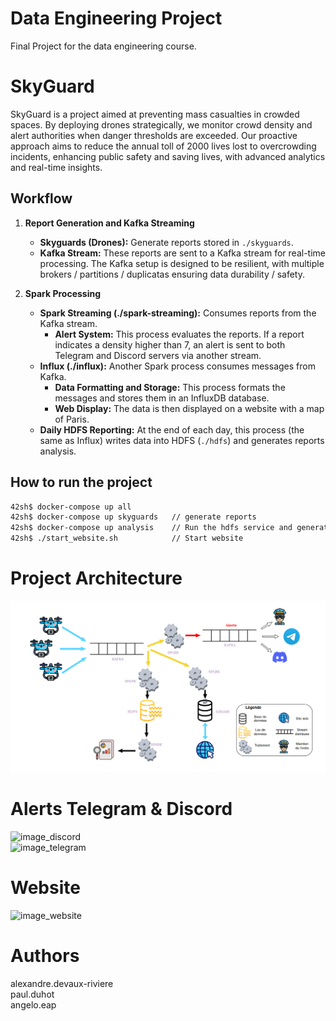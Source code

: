 # Data Engineering Project
Final Project for the data engineering course.

# SkyGuard
SkyGuard is a project aimed at preventing mass casualties in crowded spaces. By deploying drones strategically, we monitor crowd density and alert authorities when danger thresholds are exceeded. Our proactive approach aims to reduce the annual toll of 2000 lives lost to overcrowding incidents, enhancing public safety and saving lives, with advanced analytics and real-time insights.

## Workflow

1. **Report Generation and Kafka Streaming**
   - **Skyguards (Drones):** Generate reports stored in `./skyguards`.
   - **Kafka Stream:** These reports are sent to a Kafka stream for real-time processing. The Kafka setup is designed to be resilient, with multiple brokers / partitions / duplicatas ensuring data durability / safety.

2. **Spark Processing**
   - **Spark Streaming (./spark-streaming):** Consumes reports from the Kafka stream.
     - **Alert System:** This process evaluates the reports. If a report indicates a density higher than 7, an alert is sent to both Telegram and Discord servers via another stream.
   - **Influx (./influx):** Another Spark process consumes messages from Kafka.
     - **Data Formatting and Storage:** This process formats the messages and stores them in an InfluxDB database.
     - **Web Display:** The data is then displayed on a website with a map of Paris.
   - **Daily HDFS Reporting:** At the end of each day, this process (the same as Influx) writes data into HDFS (`./hdfs`) and generates reports analysis.

## How to run the project 

```bash
42sh$ docker-compose up all         
42sh$ docker-compose up skyguards   // generate reports
42sh$ docker-compose up analysis    // Run the hdfs service and generate analysis
42sh$ ./start_website.sh            // Start website
```

# Project Architecture
![image_archi](https://github.com/TopAgrume/SkyGuards/blob/main/SkyGuards_Architecture.png)

# Alerts Telegram & Discord

![image_discord](https://cdn.discordapp.com/attachments/1218983554244022314/1257812079398752297/image.png?ex=6685c448&is=668472c8&hm=a36290600b2f5bdfef78c794e5126a6a33ded6f7270a305d362fa2ea565348a4&)\
![image_telegram](https://cdn.discordapp.com/attachments/1218983554244022314/1257812326300516412/image.png?ex=6685c483&is=66847303&hm=7bb84f5eaf15b1ed05592a5dde93e3269f41a130a780f4f758e18ee3699547f5&)

# Website

![image_website](https://cdn.discordapp.com/attachments/1218983554244022314/1257813022181953629/image.png?ex=6685c529&is=668473a9&hm=6538b6a10f72110c5f24454bc0e706818cc913623c836c394b2062228cd40746&)

# Authors
alexandre.devaux-riviere\
paul.duhot\
angelo.eap
